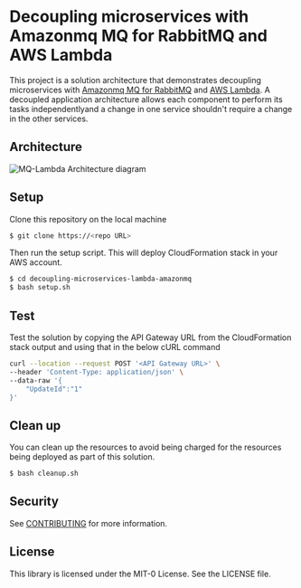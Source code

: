 # Decoupling microservices with Amazonmq MQ for RabbitMQ and AWS Lambda

This project is a solution architecture that demonstrates decoupling microservices with [Amazonmq MQ for RabbitMQ](https://aws.amazon.com/amazon-mq/) and [AWS Lambda](https://aws.amazon.com/lambda/). A decoupled application architecture allows each component to perform its tasks independentlyand a change in one service shouldn't require a change in the other services.

## Architecture

![MQ-Lambda Architecture diagram](https://gitlab.aws.dev/harniva/decoupling-microservices-lambda-amazonmq/-/blob/830ad6868dd39bff05f15fd3a18f8c813377b470/diagrams/mq_decoupled_apps.png)

## Setup

Clone this repository on the local machine

```bash
$ git clone https://<repo URL>
```

Then run the setup script. This will deploy CloudFormation stack in your AWS account.

```bash
$ cd decoupling-microservices-lambda-amazonmq
$ bash setup.sh
```

## Test

Test the solution by copying the API Gateway URL from the CloudFormation stack output and using that in the below cURL command

```bash
curl --location --request POST '<API Gateway URL>' \
--header 'Content-Type: application/json' \
--data-raw '{
    "UpdateId":"1"
}'
```

## Clean up

You can clean up the resources to avoid being charged for the resources being deployed as part of this solution.

```bash
$ bash cleanup.sh
```

## Security

See [CONTRIBUTING](CONTRIBUTING.md#security-issue-notifications) for more information.

## License

This library is licensed under the MIT-0 License. See the LICENSE file.
